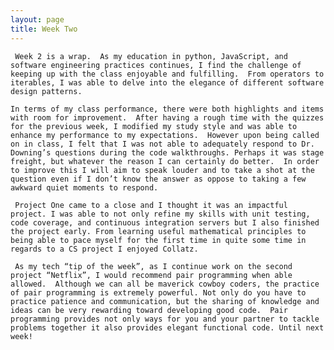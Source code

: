 ```yaml
---
layout: page
title: Week Two
---
```

     

     Week 2 is a wrap.  As my education in python, JavaScript, and software engineering practices continues, I find the challenge of keeping up with the class enjoyable and fulfilling.  From operators to iterables, I was able to delve into the elegance of different software design patterns. 

    In terms of my class performance, there were both highlights and items with room for improvement.  After having a rough time with the quizzes for the previous week, I modified my study style and was able to enhance my performance to my expectations.  However upon being called on in class, I felt that I was not able to adequately respond to Dr. Downing’s questions during the code walkthroughs. Perhaps it was stage freight, but whatever the reason I can certainly do better.  In order to improve this I will aim to speak louder and to take a shot at the question even if I don’t know the answer as oppose to taking a few awkward quiet moments to respond. 

     Project One came to a close and I thought it was an impactful project. I was able to not only refine my skills with unit testing, code coverage, and continuous integration servers but I also finished the project early. From learning useful mathematical principles to being able to pace myself for the first time in quite some time in regards to a CS project I enjoyed Collatz.

     As my tech “tip of the week”, as I continue work on the second project “Netflix”, I would recommend pair programming when able allowed.  Although we can all be maverick cowboy coders, the practice of pair programming is extremely powerful. Not only do you have to practice patience and communication, but the sharing of knowledge and ideas can be very rewarding toward developing good code.  Pair programming provides not only ways for you and your partner to tackle problems together it also provides elegant functional code. Until next week!

